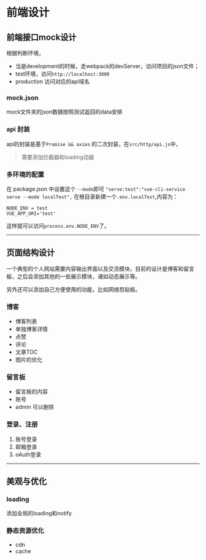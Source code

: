 # 前端设计

## 前端接口mock设计

根据判断环境，
- 当是development的时候，走webpack的devServer，访问项目的json文件；
- test环境，访问`http://localhost:3000`
- production 访问对应的api域名

### mock.json

mock文件夹的json数据按照测试返回的data安排

### api 封装

api的封装是基于`Promise && axios` 的二次封装，在`src/http/api.js`中，

> 需要添加拦截器和loading动画

### 多环境的配置

在 package.json 中设置这个 `--mode`即可 
`"serve:test":"vue-cli-service serve --mode localTest",`
在根目录新建一个`.env.localTest`,内容为：
```
NODE_ENV = test
VUE_APP_URI='test'
```
这样就可以访问`process.env.NODE_ENV`了。

----

## 页面结构设计

一个典型的个人网站需要内容输出界面以及交流模块，目前的设计是博客和留言板，之后会添加其他的一些展示模块，诸如动态展示等。

另外还可以添加自己方便使用的功能，比如网络剪贴板。

### 博客

- 博客列表
- 单独博客详情
- 点赞
- 评论
- 文章TOC
- 图片的优化

### 留言板

- 留言板的内容
- 账号
- admin 可以删除

### 登录、注册

1. 账号登录
2. 邮箱登录
3. oAuth登录

----

## 美观与优化

### loading

添加全局的loading和notify

### 静态资源优化

- cdn
- cache